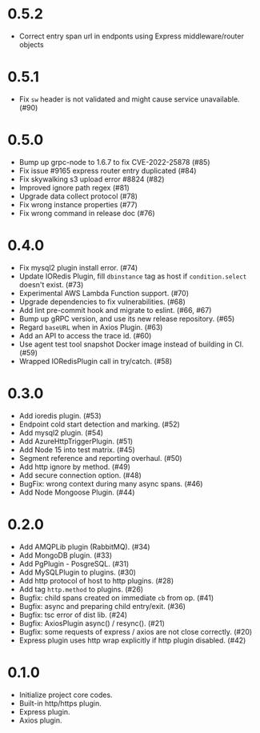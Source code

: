 # 0.5.2
- Correct entry span url in endponts using Express middleware/router objects

# 0.5.1
- Fix `sw` header is not validated and might cause service unavailable. (#90)

# 0.5.0
- Bump up grpc-node to 1.6.7 to fix CVE-2022-25878 (#85)
- Fix issue #9165 express router entry duplicated (#84)
- Fix skywalking s3 upload error #8824 (#82)
- Improved ignore path regex (#81)
- Upgrade data collect protocol (#78)
- Fix wrong instance properties (#77)
- Fix wrong command in release doc (#76)

# 0.4.0

- Fix mysql2 plugin install error. (#74)
- Update IORedis Plugin, fill `dbinstance` tag as host if `condition.select` doesn't exist. (#73)
- Experimental AWS Lambda Function support. (#70)
- Upgrade dependencies to fix vulnerabilities. (#68)
- Add lint pre-commit hook and migrate to eslint. (#66, #67)
- Bump up gRPC version, and use its new release repository. (#65)
- Regard `baseURL` when in Axios Plugin. (#63)
- Add an API to access the trace id. (#60)
- Use agent test tool snapshot Docker image instead of building in CI. (#59)
- Wrapped IORedisPlugin call in try/catch. (#58)

# 0.3.0

- Add ioredis plugin. (#53)
- Endpoint cold start detection and marking. (#52)
- Add mysql2 plugin. (#54)
- Add AzureHttpTriggerPlugin. (#51)
- Add Node 15 into test matrix. (#45)
- Segment reference and reporting overhaul. (#50)
- Add http ignore by method. (#49)
- Add secure connection option. (#48)
- BugFix: wrong context during many async spans. (#46)
- Add Node Mongoose Plugin. (#44)

# 0.2.0

- Add AMQPLib plugin (RabbitMQ). (#34)
- Add MongoDB plugin. (#33)
- Add PgPlugin - PosgreSQL. (#31)
- Add MySQLPlugin to plugins. (#30)
- Add http protocol of host to http plugins. (#28)
- Add tag `http.method` to plugins. (#26)
- Bugfix: child spans created on immediate `cb` from op. (#41)
- Bugfix: async and preparing child entry/exit. (#36)
- Bugfix: tsc error of dist lib. (#24)
- Bugfix: AxiosPlugin async() / resync(). (#21)
- Bugfix: some requests of express / axios are not close correctly. (#20)
- Express plugin uses http wrap explicitly if http plugin disabled. (#42)

# 0.1.0

- Initialize project core codes.
- Built-in http/https plugin.
- Express plugin.
- Axios plugin.
